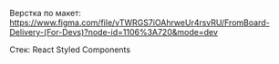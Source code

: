 Верстка по макет:
https://www.figma.com/file/vTWRGS7iOAhrweUr4rsvRU/FromBoard-Delivery-(For-Devs)?node-id=1106%3A720&mode=dev

Стек:
React
Styled Components